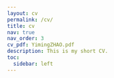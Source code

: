 ```yaml
---
layout: cv
permalink: /cv/
title: cv
nav: true
nav_order: 3
cv_pdf: YimingZHAO.pdf
description: This is my short CV.
toc:
  sidebar: left
---
```

